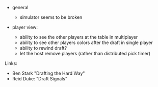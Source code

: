 

- general 

    - simulator seems to be broken
  
- player view:

    - ability to see the other players at the table in multiplayer
    - ability to see other players colors after the draft in single player
    - ability to rewind draft?
    - let the host remove players (rather than distributed pick timer)


Links:

- Ben Stark "Drafting the Hard Way"
- Reid Duke: "Draft Signals"

